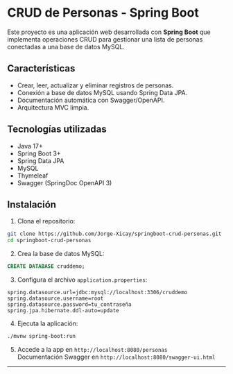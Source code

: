 # CRUD de Personas - Spring Boot

Este proyecto es una aplicación web desarrollada con **Spring Boot** que implementa operaciones CRUD para gestionar una lista de personas conectadas a una base de datos MySQL.

## Características

- Crear, leer, actualizar y eliminar registros de personas.
- Conexión a base de datos MySQL usando Spring Data JPA.
- Documentación automática con Swagger/OpenAPI.
- Arquitectura MVC limpia.

## Tecnologías utilizadas

- Java 17+
- Spring Boot 3+
- Spring Data JPA
- MySQL
- Thymeleaf
- Swagger (SpringDoc OpenAPI 3)

## Instalación

1. Clona el repositorio:

```bash
git clone https://github.com/Jorge-Xicay/springboot-crud-personas.git
cd springboot-crud-personas
```

2. Crea la base de datos MySQL:

```sql
CREATE DATABASE cruddemo;
```

3. Configura el archivo `application.properties`:

```
spring.datasource.url=jdbc:mysql://localhost:3306/cruddemo
spring.datasource.username=root
spring.datasource.password=tu_contraseña
spring.jpa.hibernate.ddl-auto=update
```

4. Ejecuta la aplicación:

```bash
./mvnw spring-boot:run
```

5. Accede a la app en `http://localhost:8080/personas`  
   Documentación Swagger en `http://localhost:8080/swagger-ui.html`

---
